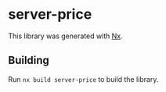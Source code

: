 # server-price

This library was generated with [Nx](https://nx.dev).

## Building

Run `nx build server-price` to build the library.
